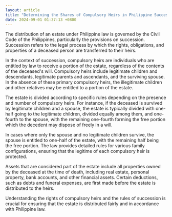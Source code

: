 ```yaml
---
layout: article
title: "Determining the Shares of Compulsory Heirs in Philippine Succession Law"
date: 2024-09-01 01:37:13 +0800
---
```


<p>The distribution of an estate under Philippine law is governed by the Civil Code of the Philippines, particularly the provisions on succession. Succession refers to the legal process by which the rights, obligations, and properties of a deceased person are transferred to their heirs.</p><p>In the context of succession, compulsory heirs are individuals who are entitled by law to receive a portion of the estate, regardless of the contents of the deceased&#39;s will. Compulsory heirs include legitimate children and descendants, legitimate parents and ascendants, and the surviving spouse. In the absence of these primary compulsory heirs, the illegitimate children and other relatives may be entitled to a portion of the estate.</p><p>The estate is divided according to specific rules depending on the presence and number of compulsory heirs. For instance, if the deceased is survived by legitimate children and a spouse, the estate is typically divided with one-half going to the legitimate children, divided equally among them, and one-fourth to the spouse, with the remaining one-fourth forming the free portion which the decedent may dispose of freely in a will.</p><p>In cases where only the spouse and no legitimate children survive, the spouse is entitled to one-half of the estate, with the remaining half being the free portion. The law provides detailed rules for various family configurations, ensuring that the legitime of each compulsory heir is protected.</p><p>Assets that are considered part of the estate include all properties owned by the deceased at the time of death, including real estate, personal property, bank accounts, and other financial assets. Certain deductions, such as debts and funeral expenses, are first made before the estate is distributed to the heirs.</p><p>Understanding the rights of compulsory heirs and the rules of succession is crucial for ensuring that the estate is distributed fairly and in accordance with Philippine law.</p>